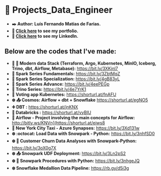 # :battery: Projects_Data_Engineer

* **:black_nib: Author: Luís Fernando Matias de Farias.**
* **:file_folder: [Click here](https://luisdataengineer.carrd.co/) to see my portfolio.**
* **:page_with_curl: [Click here](https://www.linkedin.com/in/lu%C3%ADs-fernando-matias-de-farias-52234b20a/?locale=en_US) to see my LinkedIn.**


## Below are the codes that I've made:

* **:rabbit2: :star2: Modern data Stack (Terraform, Argo, Kubernetes, MinIO, Iceberg, Trino, dbt, Airflow, Metabase):** https://bit.ly/3XKjnl7
* **:star2: Spark Series Fundamentals:** https://bit.ly/3ZbtMqZ
* **:star2: Spark Series Specialization:** https://bit.ly/4gB83yL
* **:star2: Spark Series Advance:** https://bit.ly/4eePEGp
* **:rabbit: Trino Series:** https://bit.ly/4e7YrK1
* **:scroll: Voting app Kubernetes:** https://shorturl.at/fnAFU
* **:snowflake: :outbox_tray: Cosmos: Airflow + dbt + Snowflake** https://shorturl.at/egNO5
* **:heavy_plus_sign: DBT :** https://shorturl.at/jnKNX
* **:gift: Databricks :** https://shorturl.at/vyBIU
* **:white_flower: Airflow - Project involving the main concepts for Airflow:** http://bitly.ws/KNVn](https://shorturl.at/eiws8
* **:taxi: New York City Taxi - Azure Synapses:** https://bit.ly/3Xd131w
* **:snowflake: :octocat: Load Data with Snowpark - Python:** https://bit.ly/3nhfSD0
* **:snowflake: :mag_right: Customer Churn Data Analyses with Snowpark-Python:** https://bit.ly/3oX0g7X
* **:snowflake: :outbox_tray: Snowpark UDF Deployment:** https://bit.ly/3Ln2pS2
* **:snowflake: :page_with_curl: Snowpark Procedures with Python:** https://bit.ly/3nhgeJQ
* **:snowflake: Snowflake Medallion Data Pipeline:** https://rb.gy/d5i3g
